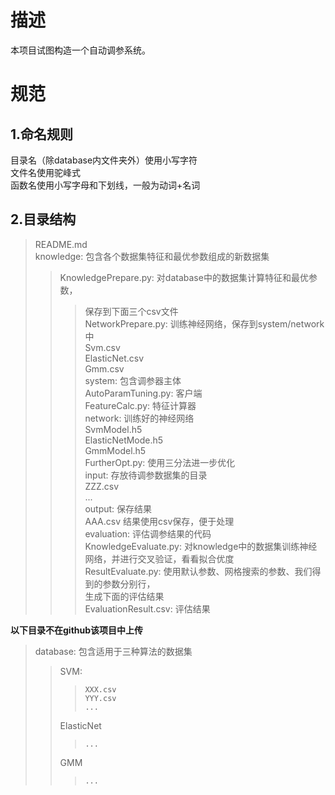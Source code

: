 # 描述  
  
本项目试图构造一个自动调参系统。  
  
  
  
# 规范  
  
## 1.命名规则  
  
目录名（除database内文件夹外）使用小写字符  
文件名使用驼峰式   
函数名使用小写字母和下划线，一般为动词+名词    
  

## 2.目录结构  
  
>README.md  
>knowledge: 包含各个数据集特征和最优参数组成的新数据集  
>>KnowledgePrepare.py: 对database中的数据集计算特征和最优参数，
>>>保存到下面三个csv文件  
>>NetworkPrepare.py: 训练神经网络，保存到system/network中  
>>Svm.csv  
>>ElasticNet.csv  
>>Gmm.csv  
>system: 包含调参器主体  
>>AutoParamTuning.py: 客户端  
>>FeatureCalc.py: 特征计算器  
>>network: 训练好的神经网络  
>>>SvmModel.h5  
>>>ElasticNetMode.h5  
>>>GmmModel.h5  
>>FurtherOpt.py: 使用三分法进一步优化  
>>input: 存放待调参数据集的目录  
>>>ZZZ.csv  
>>>...  
>>output: 保存结果  
>>>AAA.csv 结果使用csv保存，便于处理  
>evaluation: 评估调参结果的代码  
>>KnowledgeEvaluate.py: 对knowledge中的数据集训练神经网络，并进行交叉验证，看看拟合优度  
>>ResultEvaluate.py: 使用默认参数、网格搜索的参数、我们得到的参数分别行，  
>>>生成下面的评估结果  
>>EvaluationResult.csv: 评估结果  
  
  
**以下目录不在github该项目中上传**  
>database: 包含适用于三种算法的数据集  
>>	SVM:  
>>>		XXX.csv  
>>>		YYY.csv  
>>>		...  
>>	ElasticNet  
>>>		...  
>>	GMM  
>>>		...  
  
